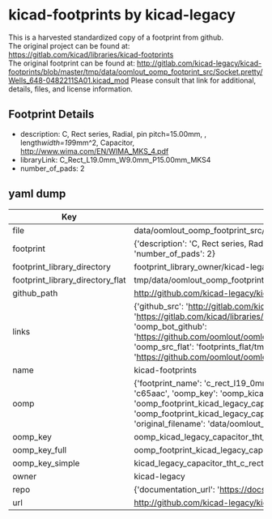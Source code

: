 # kicad-footprints by kicad-legacy  
This is a harvested standardized copy of a footprint from github.  
The original project can be found at:  
https://gitlab.com/kicad/libraries/kicad-footprints  
The original footprint can be found at:
http://gitlab.com/kicad-legacy/kicad-footprints/blob/master/tmp/data/oomlout_oomp_footprint_src/Socket.pretty/Wells_648-0482211SA01.kicad_mod
Please consult that link for additional, details, files, and license information.  
## Footprint Details
* description: C, Rect series, Radial, pin pitch=15.00mm, , length*width=19*9mm^2, Capacitor, http://www.wima.com/EN/WIMA_MKS_4.pdf  
* libraryLink: C_Rect_L19.0mm_W9.0mm_P15.00mm_MKS4  
* number_of_pads: 2  
## yaml dump  
| Key | Value |  
| --- | --- |  
| file | data/oomlout_oomp_footprint_src/kicad-footprints/Capacitor_THT.pretty/C_Rect_L19.0mm_W9.0mm_P15.00mm_MKS4.kicad_mod |  
| footprint | {'description': 'C, Rect series, Radial, pin pitch=15.00mm, , length*width=19*9mm^2, Capacitor, http://www.wima.com/EN/WIMA_MKS_4.pdf', 'libraryLink': 'C_Rect_L19.0mm_W9.0mm_P15.00mm_MKS4', 'number_of_pads': 2} |  
| footprint_library_directory | footprint_library_owner/kicad-legacy_kicad-footprints |  
| footprint_library_directory_flat | tmp/data/oomlout_oomp_footprint_src/footprints_flat/kicad_legacy_capacitor_tht_c_rect_l19_0mm_w9_0mm_p15_00mm_mks4/working |  
| github_path | http://github.com/kicad-legacy/kicad-footprints/blob/master/tmp/data/oomlout_oomp_footprint_src/Capacitor_THT.pretty/C_Rect_L19.0mm_W9.0mm_P15.00mm_MKS4.kicad_mod |  
| links | {'github_src': 'http://gitlab.com/kicad-legacy/kicad-footprints/blob/master/tmp/data/oomlout_oomp_footprint_src/Socket.pretty/Wells_648-0482211SA01.kicad_mod', 'github_src_repo': 'https://gitlab.com/kicad/libraries/kicad-footprints', 'oomp_bot': 'tmp/data/oomlout_oomp_footprint_src/footprints/kicad_legacy_capacitor_tht_c_rect_l19_0mm_w9_0mm_p15_00mm_mks4/working', 'oomp_bot_github': 'https://github.com/oomlout/oomlout_oomp_footprint_bot/tree/main/tmp/data/oomlout_oomp_footprint_src/footprints/kicad_legacy_capacitor_tht_c_rect_l19_0mm_w9_0mm_p15_00mm_mks4/working', 'oomp_src_flat': 'footprints_flat/tmp/data/oomlout_oomp_footprint_src/footprints_flat/kicad_legacy_capacitor_tht_c_rect_l19_0mm_w9_0mm_p15_00mm_mks4/working', 'oomp_src_flat_github': 'https://github.com/oomlout/oomlout_oomp_footprint_src/tree/main/tmp/data/oomlout_oomp_footprint_src/footprints_flat/kicad_legacy_capacitor_tht_c_rect_l19_0mm_w9_0mm_p15_00mm_mks4/working'} |  
| name | kicad-footprints |  
| oomp | {'footprint_name': 'c_rect_l19_0mm_w9_0mm_p15_00mm_mks4', 'library_name': 'capacitor_tht', 'md5': 'c65aacd1cf223d975d7628f168c5e6b6', 'md5_10': 'c65aacd1cf', 'md5_5': 'c65aa', 'md5_6': 'c65aac', 'oomp_key': 'oomp_kicad_legacy_capacitor_tht_c_rect_l19_0mm_w9_0mm_p15_00mm_mks4', 'oomp_key_extra': 'oomp_footprint_kicad_legacy_capacitor_tht_c_rect_l19_0mm_w9_0mm_p15_00mm_mks4', 'oomp_key_full': 'oomp_footprint_kicad_legacy_capacitor_tht_c_rect_l19_0mm_w9_0mm_p15_00mm_mks4_c65aac', 'oomp_key_simple': 'kicad_legacy_capacitor_tht_c_rect_l19_0mm_w9_0mm_p15_00mm_mks4', 'original_filename': 'data/oomlout_oomp_footprint_src/kicad-footprints/Capacitor_THT.pretty/C_Rect_L19.0mm_W9.0mm_P15.00mm_MKS4.kicad_mod', 'owner_name': 'kicad_legacy'} |  
| oomp_key | oomp_kicad_legacy_capacitor_tht_c_rect_l19_0mm_w9_0mm_p15_00mm_mks4 |  
| oomp_key_full | oomp_footprint_kicad_legacy_capacitor_tht_c_rect_l19_0mm_w9_0mm_p15_00mm_mks4 |  
| oomp_key_simple | kicad_legacy_capacitor_tht_c_rect_l19_0mm_w9_0mm_p15_00mm_mks4 |  
| owner | kicad-legacy |  
| repo | {'documentation_url': 'https://docs.github.com/rest/repos/repos#get-a-repository', 'message': 'Not Found'} |  
| url | http://github.com/kicad-legacy/kicad-footprints |  

